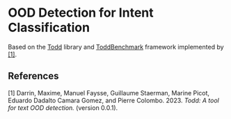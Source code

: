 # OOD Detection for Intent Classification 

Based on the [Todd](https://github.com/icannos/Todd) library and [ToddBenchmark](https://github.com/icannos/ToddBenchmark) framework implemented by [[1]](#1).

## References

<a id="1">[1]</a> 
Darrin, Maxime, Manuel Faysse, Guillaume Staerman, Marine Picot, Eduardo
Dadalto Camara Gomez, and Pierre Colombo. 2023. <em><span
class="nocase">Todd: A tool for text OOD detection.</span></em> (version
0.0.1).
